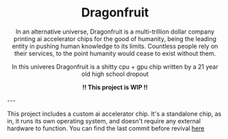 <div align="center">
<h1>Dragonfruit</h1>

In an alternative universe, Dragonfruit is a multi-trillion dollar company printing ai accelerator chips for the good of humanity, being the leading entity in pushing human knowledge to its limits. Countless people rely on their services, to the point humanity would cease to exist without them. 

In this univeres Dragonfruit is a shitty cpu + gpu chip written by a 21 year old high school dropout

<b>!! This project is WIP !!</b>
</div>
---

This project includes a custom ai accelerator chip. It's a standalone chip, as in, it runs its own operating system, and doesn't require any external hardware to function. 
You can find the last commit before revival [here](https://github.com/oxrinz/dragonfruit/commit/c23cac30880b6eae8a8eee28d6889d8de65c1dfc)